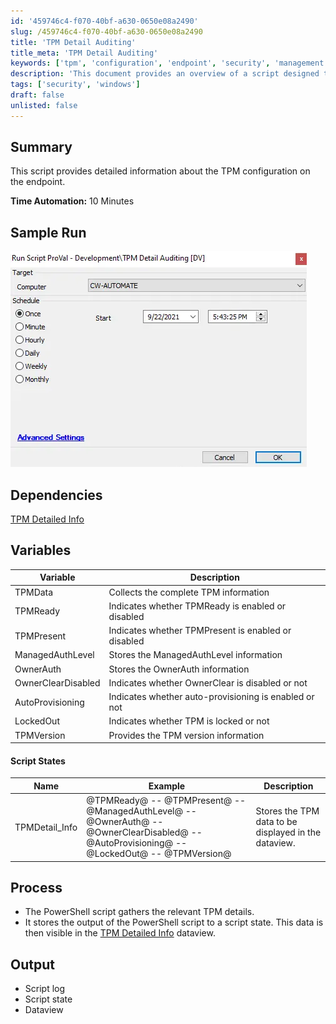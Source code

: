 ```yaml
---
id: '459746c4-f070-40bf-a630-0650e08a2490'
slug: /459746c4-f070-40bf-a630-0650e08a2490
title: 'TPM Detail Auditing'
title_meta: 'TPM Detail Auditing'
keywords: ['tpm', 'configuration', 'endpoint', 'security', 'management']
description: 'This document provides an overview of a script designed to retrieve detailed information about the Trusted Platform Module (TPM) configuration on an endpoint. It outlines the script’s functionality, dependencies, variables, and the expected output, including sample runs and process descriptions.'
tags: ['security', 'windows']
draft: false
unlisted: false
---
```


## Summary

This script provides detailed information about the TPM configuration on the endpoint.

**Time Automation:** 10 Minutes

## Sample Run

![Sample Run](../../../static/img/docs/459746c4-f070-40bf-a630-0650e08a2490/image_1.webp)

## Dependencies

[TPM Detailed Info](/docs/3210ea64-6a5d-416d-aea8-8e5399c0e62c)

## Variables

| Variable              | Description                                                   |
|-----------------------|---------------------------------------------------------------|
| TPMData               | Collects the complete TPM information                         |
| TPMReady              | Indicates whether TPMReady is enabled or disabled             |
| TPMPresent            | Indicates whether TPMPresent is enabled or disabled           |
| ManagedAuthLevel      | Stores the ManagedAuthLevel information                       |
| OwnerAuth             | Stores the OwnerAuth information                              |
| OwnerClearDisabled    | Indicates whether OwnerClear is disabled or not               |
| AutoProvisioning      | Indicates whether auto-provisioning is enabled or not        |
| LockedOut             | Indicates whether TPM is locked or not                        |
| TPMVersion            | Provides the TPM version information                          |

#### Script States

| Name                   | Example                                                                                                      | Description                                               |
|------------------------|--------------------------------------------------------------------------------------------------------------|-----------------------------------------------------------|
| TPMDetail_Info         | @TPMReady@ -- @TPMPresent@ -- @ManagedAuthLevel@ -- @OwnerAuth@ -- @OwnerClearDisabled@ -- @AutoProvisioning@ -- @LockedOut@ -- @TPMVersion@ | Stores the TPM data to be displayed in the dataview.     |

## Process

- The PowerShell script gathers the relevant TPM details.
- It stores the output of the PowerShell script to a script state. This data is then visible in the [TPM Detailed Info](/docs/3210ea64-6a5d-416d-aea8-8e5399c0e62c) dataview.

## Output

- Script log
- Script state
- Dataview
